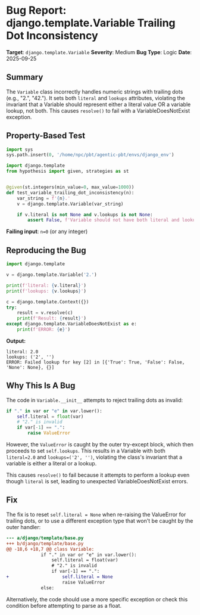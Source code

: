 # Bug Report: django.template.Variable Trailing Dot Inconsistency

**Target**: `django.template.Variable`
**Severity**: Medium
**Bug Type**: Logic
**Date**: 2025-09-25

## Summary

The `Variable` class incorrectly handles numeric strings with trailing dots (e.g., "2.", "42."). It sets both `literal` and `lookups` attributes, violating the invariant that a Variable should represent either a literal value OR a variable lookup, not both. This causes `resolve()` to fail with a VariableDoesNotExist exception.

## Property-Based Test

```python
import sys
sys.path.insert(0, '/home/npc/pbt/agentic-pbt/envs/django_env')

import django.template
from hypothesis import given, strategies as st


@given(st.integers(min_value=0, max_value=1000))
def test_variable_trailing_dot_inconsistency(n):
    var_string = f'{n}.'
    v = django.template.Variable(var_string)

    if v.literal is not None and v.lookups is not None:
        assert False, f'Variable should not have both literal and lookups set'
```

**Failing input**: `n=0` (or any integer)

## Reproducing the Bug

```python
import django.template

v = django.template.Variable('2.')

print(f'literal: {v.literal}')
print(f'lookups: {v.lookups}')

c = django.template.Context({})
try:
    result = v.resolve(c)
    print(f'Result: {result}')
except django.template.VariableDoesNotExist as e:
    print(f'ERROR: {e}')
```

**Output:**
```
literal: 2.0
lookups: ('2', '')
ERROR: Failed lookup for key [2] in [{'True': True, 'False': False, 'None': None}, {}]
```

## Why This Is A Bug

The code in `Variable.__init__` attempts to reject trailing dots as invalid:

```python
if "." in var or "e" in var.lower():
    self.literal = float(var)
    # "2." is invalid
    if var[-1] == ".":
        raise ValueError
```

However, the `ValueError` is caught by the outer try-except block, which then proceeds to set `self.lookups`. This results in a Variable with both `literal=2.0` and `lookups=('2', '')`, violating the class's invariant that a variable is either a literal or a lookup.

This causes `resolve()` to fail because it attempts to perform a lookup even though `literal` is set, leading to unexpected VariableDoesNotExist errors.

## Fix

The fix is to reset `self.literal = None` when re-raising the ValueError for trailing dots, or to use a different exception type that won't be caught by the outer handler:

```diff
--- a/django/template/base.py
+++ b/django/template/base.py
@@ -18,6 +18,7 @@ class Variable:
             if "." in var or "e" in var.lower():
                 self.literal = float(var)
                 # "2." is invalid
                 if var[-1] == ".":
+                    self.literal = None
                     raise ValueError
             else:
```

Alternatively, the code should use a more specific exception or check this condition before attempting to parse as a float.